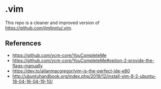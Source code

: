 # .vim
This repo is a cleaner and improved version of <https://github.com/jimlinntu/.vim>.

## References
* <https://github.com/ycm-core/YouCompleteMe>
* <https://github.com/ycm-core/YouCompleteMe#option-2-provide-the-flags-manually>
* <https://dev.to/allanmacgregor/vim-is-the-perfect-ide-e80>
* <http://ubuntuhandbook.org/index.php/2019/12/install-vim-8-2-ubuntu-18-04-16-04-19-10/>
